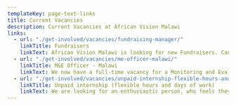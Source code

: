 ```yaml
---
templateKey: page-text-links
title: Current Vacancies
description: Current Vacancies at African Vision Malawi
links:
  - url: "./get-involved/vacancies/fundraising-manager/"
    linkTitle: Fundraisers
    linkText: African Vision Malawi is looking for new Fundraisers. Can you help maximize the generation of funds for the charity to allow us to sustain and develop further our support to orphans and vulnerable people in Malawi?
  - url: "./get-involved/vacancies/me-officer-malawi/"
    linkTitle: M&E Officer - Malawi
    linkText: We now have a full-time vacancy for a Monitoring and Evaluation (“M&E”) Officer to work with our small but committed and enthusiastic team in Malawi
  - url: "./get-involved/vacancies/unpaid-internship-flexible-hours-and-days-of-work/"
    linkTitle: Unpaid internship (flexible hours and days of work)
    linkText: We are looking for an enthusiastic person, who feels they are a great organiser, creative, pro-active, independent thinker, who wants to make a difference to a developing community.
---
```


